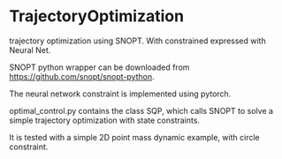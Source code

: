 # TrajectoryOptimization
trajectory optimization using SNOPT. With constrained expressed with Neural Net.

SNOPT python wrapper can be downloaded from https://github.com/snopt/snopt-python.

The neural network constraint is implemented using pytorch.

optimal_control.py contains the class SQP, which calls SNOPT to solve a simple trajectory optimization with state constraints.

It is tested with a simple 2D point mass dynamic example, with circle constraint.